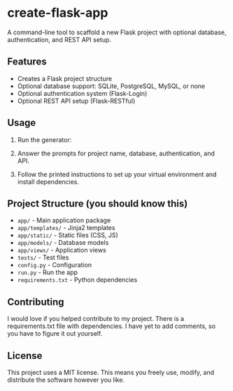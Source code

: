 # create-flask-app

A command-line tool to scaffold a new Flask project with optional database, authentication, and REST API setup.

## Features

- Creates a Flask project structure
- Optional database support: SQLite, PostgreSQL, MySQL, or none
- Optional authentication system (Flask-Login)
- Optional REST API setup (Flask-RESTful)

## Usage

1. Run the generator:

2. Answer the prompts for project name, database, authentication, and API.

3. Follow the printed instructions to set up your virtual environment and install dependencies.

## Project Structure (you should know this)

- `app/` - Main application package
- `app/templates/` - Jinja2 templates
- `app/static/` - Static files (CSS, JS)
- `app/models/` - Database models
- `app/views/` - Application views
- `tests/` - Test files
- `config.py` - Configuration
- `run.py` - Run the app
- `requirements.txt` - Python dependencies

## Contributing

I would love if you helped contribute to my project. There is a requirements.txt file with dependencies. I have yet to add comments, so you have to figure it out yourself.

## License

This project uses a MIT license. This means you freely use, modify, and distribute the software however you like.